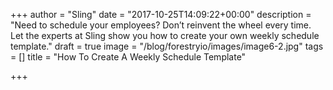 +++
author = "Sling"
date = "2017-10-25T14:09:22+00:00"
description = "Need to schedule your employees? Don’t reinvent the wheel every time. Let the experts at Sling show you how to create your own weekly schedule template."
draft = true
image = "/blog/forestryio/images/image6-2.jpg"
tags = []
title = "How To Create A Weekly Schedule Template"

+++

